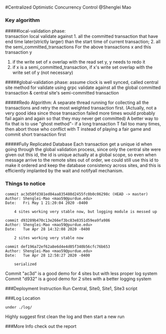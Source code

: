 #Centralized Optimistic Concurrency Control @Shenglei Mao
### Key algorithm
#####local-validation phase:<br />
transaction local validate against 1. all the committed transaction that have end time later(strictly larger) than
the start time of current transaction; 2. all the semi_committed_transactions
For the above transactions x and this transaction y
1. if the write set of x overlap with the read set y, y needs to redo it
2. if x is a semi_committed_transaction, if x's write set overlap with the write set of y (not necessary)

#####global-validation phase:
assume clock is well synced, called central site method for validate using grpc
validate against all the global committed transaction & central site's semi-committed transaction

#####Redo Algorithm: 
A separate thread running for collecting all the transactions and retry the most weighted transaction first. 
(Actually, not a very good idea since those transaction failed more times would probably fail again and again so 
that they may never get committed) A better way to fix that is to use "ghost method"- if a long transaction T fail 
too many times, then abort those who conflict with T instead of playing a fair game and commit short transaction first

#####Fully Replicated Database
Each transaction get a unique id when going through the global validation process, since only the central site were 
given out this id, the id is unique actually at a global scope, so even when message arrive to the remote sites out 
of order, we could still use this id to make it ordered and keep the database consistency across sites, and this is 
efficiently implanted by the  wait and notifyall mechanism.


### Things to notice
```
commit ac3d50fd381ed04aa835480d2455fc0b0c06298c (HEAD -> master)
Author: Shenglei-Mao <mao59@purdue.edu>
Date:   Fri May 1 21:20:04 2020 -0400

    4 sites working very stable now, but logging module is messed up

commit d93289b470c13e266ef3bc83e8351d59ea9fa986
Author: Shenglei-Mao <mao59@purdue.edu>
Date:   Tue Apr 28 14:32:08 2020 -0400

    2 sites working very stable now

commit def196a72ef62a8e6d4e4d05f340b56cfc76b653
Author: Shenglei-Mao <mao59@purdue.edu>
Date:   Tue Apr 28 12:58:27 2020 -0400

    serialized
```
Commit "ac3d" is a good demo for 4 sites but with less proper log system
<br />Commit "d932" is a good demo for 2 sites with a better logging system

###Deployment Instruction
Run Central, Site0, Site1, Site3 script

###Log Location
```shell script
under ./log/
```
Highly suggest first clean the log and then start a new run

###More Info
check out the report